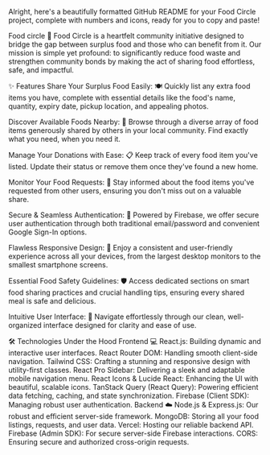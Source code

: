 Alright, here's a beautifully formatted GitHub README for your Food Circle project, complete with numbers and icons, ready for you to copy and paste!

Food circle 🍎
Food Circle is a heartfelt community initiative designed to bridge the gap between surplus food and those who can benefit from it. Our mission is simple yet profound: to significantly reduce food waste and strengthen community bonds by making the act of sharing food effortless, safe, and impactful.

✨ Features
Share Your Surplus Food Easily: 🍽️
Quickly list any extra food items you have, complete with essential details like the food's name, quantity, expiry date, pickup location, and appealing photos.

Discover Available Foods Nearby: 📍
Browse through a diverse array of food items generously shared by others in your local community. Find exactly what you need, when you need it.

Manage Your Donations with Ease: 📋
Keep track of every food item you've listed. Update their status or remove them once they've found a new home.

Monitor Your Food Requests: 👀
Stay informed about the food items you've requested from other users, ensuring you don't miss out on a valuable share.

Secure & Seamless Authentication: 🔐
Powered by Firebase, we offer secure user authentication through both traditional email/password and convenient Google Sign-In options.

Flawless Responsive Design: 📱
Enjoy a consistent and user-friendly experience across all your devices, from the largest desktop monitors to the smallest smartphone screens.

Essential Food Safety Guidelines: 🛡️
Access dedicated sections on smart food sharing practices and crucial handling tips, ensuring every shared meal is safe and delicious.

Intuitive User Interface: 🌟
Navigate effortlessly through our clean, well-organized interface designed for clarity and ease of use.

🛠️ Technologies Under the Hood
Frontend 💻
React.js: Building dynamic and interactive user interfaces.
React Router DOM: Handling smooth client-side navigation.
Tailwind CSS: Crafting a stunning and responsive design with utility-first classes.
React Pro Sidebar: Delivering a sleek and adaptable mobile navigation menu.
React Icons & Lucide React: Enhancing the UI with beautiful, scalable icons.
TanStack Query (React Query): Powering efficient data fetching, caching, and state synchronization.
Firebase (Client SDK): Managing robust user authentication.
Backend ☁️
Node.js & Express.js: Our robust and efficient server-side framework.
MongoDB: Storing all your food listings, requests, and user data.
Vercel: Hosting our reliable backend API.
Firebase (Admin SDK): For secure server-side Firebase interactions.
CORS: Ensuring secure and authorized cross-origin requests.
